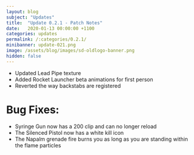 ```yaml
---
layout: blog
subject: "Updates"
title:  "Update 0.2.1 - Patch Notes"
date:   2020-01-13 00:00:00 +1100
categories: updates
permalink: /:categories/0.2.1/
minibanner: update-021.png
image: /assets/blog/images/sd-oldlogo-banner.png
hidden: false
---
```

- Updated Lead Pipe texture
- Added Rocket Launcher beta animations for first person 
- Reverted the way backstabs are registered

# Bug Fixes: 
- Syringe Gun now has a 200 clip and can no longer reload
- The Silenced Pistol now has a white kill icon
- The Napalm grenade fire burns you as long as you are standing within the flame particles 